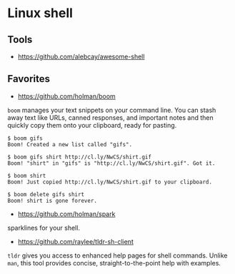 # Linux shell

## Tools

- https://github.com/alebcay/awesome-shell

## Favorites

- https://github.com/holman/boom

`boom` manages your text snippets on your command line. You can stash away text like URLs, canned responses, and important notes and then quickly copy them onto your clipboard, ready for pasting.

```
$ boom gifs
Boom! Created a new list called "gifs".

$ boom gifs shirt http://cl.ly/NwCS/shirt.gif
Boom! "shirt" in "gifs" is "http://cl.ly/NwCS/shirt.gif". Got it.

$ boom shirt
Boom! Just copied http://cl.ly/NwCS/shirt.gif to your clipboard.

$ boom delete gifs shirt
Boom! shirt is gone forever.
```

- https://github.com/holman/spark

sparklines for your shell.

- https://github.com/raylee/tldr-sh-client

`tldr` gives you access to enhanced help pages for shell commands. Unlike `man`, this tool provides concise, straight-to-the-point help with examples.

